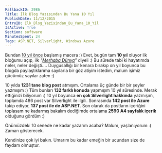```yaml
---
FallbackID: 2986
Title: İlk Blog Yazısından Bu Yana 10 Yıl
PublishDate: 11/12/2015
EntryID: Ilk_Blog_Yazisindan_Bu_Yana_10_Yil
IsActive: True
Section: software
MinutesSpent: 24
Tags: ASP.NET, Silverlight, Windows Azure
---
```

Bundan [10 yıl önce](http://daron.yondem.com/software/post/be1d28be-75f3-4c8a-bdba-20f7ff2752b0) başlamış macera :) Evet, bugün tam **10 yıl** oluyor ilk bloğumu açıp, ilk *"[Merhaba Dünya](http://daron.yondem.com/software/post/be1d28be-75f3-4c8a-bdba-20f7ff2752b0)"* diyeli :) Bu sürede tabi ki hayatımda neler, neler değişti.... Duygusallığı bir kenara bırakıp on yıl boyunca bu blogda paylaştıklarıma sayılarla bir göz atiyim istedim, malum işimiz gücümüz sayılar zaten :) 

10 yılda **1231 tane blog post** atmışım. Ortalama üç günde bir bir şeyler yazmışım :) Tüm bunları **132 farklı konuda** yapmışım 10 yıl süresinde. Merak ettiğinizi biliyorum :) 10 yıl boyunca **en çok Silverlight hakkında** yazmışım, toplamda 486 post var Silverlight ile ilgili. Sonrasında **142 post ile Azure** takip ediyor, **137 post ile de ASP.NET**. Son olarak da postların içeriğini toplasam ne kadarmış bakalım dediğimde ortalama **2590 A4 sayfalık içerik** olduğunu gördüm :)

Önümüzdeki 10 senede ne kadar yazarım acaba? Malum, yaşlanıyorum :) Zaman gösterecek.

Kendinize çok iyi bakın. Umarım bu kadar emeğin bir ucundan size de faydam olmuştur.
